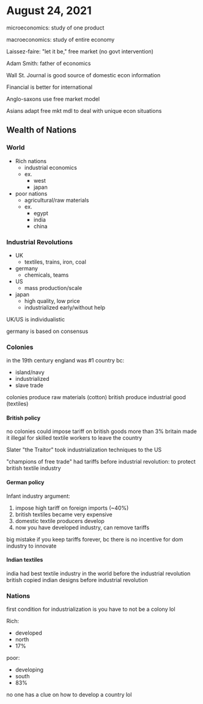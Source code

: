 # August 24, 2021

microeconomics: study of one product

macroeconomics: study of entire economy

Laissez-faire: "let it be," free market (no govt intervention)

Adam Smith: father of economics

Wall St. Journal is good source of domestic econ information

Financial is better for international

Anglo-saxons use free market model

Asians adapt free mkt mdl to deal with unique econ situations

## Wealth of Nations

### World

- Rich nations
  - industrial economics
  - ex.
    - west
    - japan
- poor nations
  - agricultural/raw materials
  - ex.
    - egypt
    - india
    - china

### Industrial Revolutions

- UK
  - textiles, trains, iron, coal
- germany
  - chemicals, teams
- US
  - mass production/scale
- japan
  - high quality, low price
  - industrialized early/without help

UK/US is individualistic

germany is based on consensus

### Colonies

in the 19th century england was #1 country bc:

- island/navy
- industrialized
- slave trade

colonies produce raw materials (cotton)
british produce industrial good (textiles)

#### British policy

no colonies could impose tariff on british goods more than 3%
britain made it illegal for skilled textile workers to leave the country

Slater "the Traitor" took industrialization techniques to the US

"champions of free trade" had tariffs before industrial revolution: to protect british textile industry

#### German policy

Infant industry argument:

1. impose high tariff on foreign imports (~40%)
2. british textiles became very expensive
3. domestic textile producers develop
4. now you have developed industry, can remove tariffs

big mistake if you keep tariffs forever, bc there is no incentive for dom industry to innovate

#### Indian textiles

india had best textile industry in the world before the industrial revolution
british copied indian designs before industrial revolution

### Nations

first condition for industrialization is you have to not be a colony lol

Rich:

- developed
- north
- 17%

poor:

- developing
- south
- 83%

no one has a clue on how to develop a country lol
